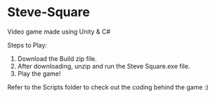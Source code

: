 # Steve-Square
Video game made using Unity &amp; C#

Steps to Play:
  1. Download the Build zip file.
  2. After downloading, unzip and run the Steve Square.exe file.
  3. Play the game!
  
Refer to the Scripts folder to check out the coding behind the game :)
